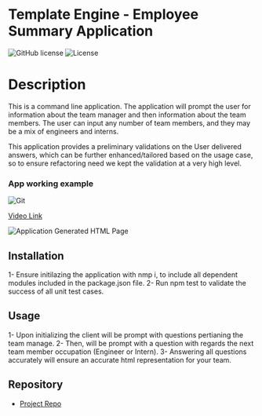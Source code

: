 # Template Engine - Employee Summary Application
![GitHub license](https://img.shields.io/badge/Made%20by-%40Eng.JordanNaei-orange)
![License](https://img.shields.io/badge/License-ISC-blue.svg "License Badge")

# Description
This is a command line application. The application will prompt the user for information about the team manager and then information about the team members. The user can input any number of team members, and they may be a mix of engineers and interns. 

This application provides a preliminary validations on the User delivered answers, which can be further enhanced/tailored based on the usage case, so to ensure refactoring need we kept the validation at a very high level.

### App working example

![Git](video.gif)

[Video Link](https://drive.google.com/file/d/1avhJrr5IlHLYr-3MqivEXg17pZmkCfiV/view)

![Application Generated HTML Page](foto1.png)

## Installation
1- Ensure initilazing the application with nmp i, to include all dependent modules included in the package.json file.
2- Run npm test to validate the success of all unit test cases.

## Usage
1- Upon initializing the client will be prompt with questions pertianing the team manage.
2- Then, will be prompt with a question with regards the next team member occupation (Engineer or Intern).
3- Answering all questions accurately will ensure an accurate html representation for your team.


## Repository

- [Project Repo](https://github.com/JordanNaei/teamProfileGenerator)